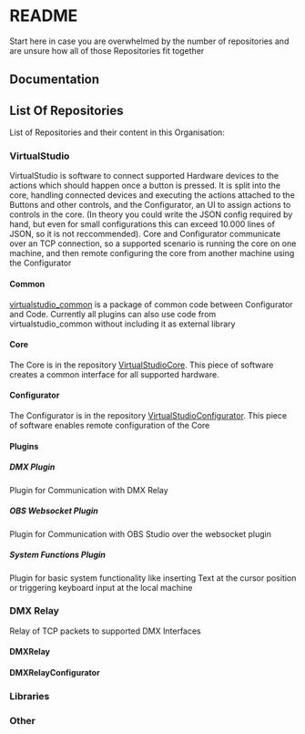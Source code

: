 # README

Start here in case you are overwhelmed by the number of repositories and are unsure how all of those Repositories fit together

## Documentation

## List Of Repositories

List of Repositories and their content in this Organisation:

### VirtualStudio

VirtualStudio is software to connect supported Hardware devices to the actions which should happen once a button is pressed. It is split into the core, handling connected devices and executing the actions attached to the Buttons and other controls, and the Configurator, an UI to assign actions to controls in the core. (In theory you could write the JSON config required by hand, but even for small configurations this can exceed 10.000 lines of JSON, so it is not reccommended). Core and Configurator communicate over an TCP connection, so a supported scenario is running the core on one machine, and then remote configuring the core from another machine using the Configurator

#### Common

[virtualstudio_common](https://github.com/VirtualStudioControl/virtualstudio_common) is a package of common code between Configurator and Code. Currently all plugins can also use code from virtualstudio_common without including it as external library

#### Core

The Core is in the repository [VirtualStudioCore](https://github.com/VirtualStudioControl/VirtualStudioCore). This piece of software creates a common interface for all supported hardware. 

#### Configurator

The Configurator is in the repository [VirtualStudioConfigurator](https://github.com/VirtualStudioControl/VirtualStudioConfigurator). This piece of software enables remote configuration of the Core

#### Plugins

##### DMX Plugin

Plugin for Communication with DMX Relay

##### OBS Websocket Plugin

Plugin for Communication with OBS Studio over the websocket plugin

##### System Functions Plugin

Plugin for basic system functionality like inserting Text at the cursor position or triggering keyboard input at the local machine

### DMX Relay

Relay of TCP packets to supported DMX Interfaces

#### DMXRelay

#### DMXRelayConfigurator

### Libraries

### Other
